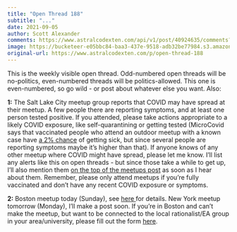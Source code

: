 ```yaml
---
title: "Open Thread 188"
subtitle: "..."
date: 2021-09-05
author: Scott Alexander
comments: https://www.astralcodexten.com/api/v1/post/40924635/comments?&all_comments=true
image: https://bucketeer-e05bbc84-baa3-437e-9518-adb32be77984.s3.amazonaws.com/public/images/c8e7148e-e859-4397-8ea8-02783e603592_496x341.png
original-url: https://www.astralcodexten.com/p/open-thread-188
---
```

This is the weekly visible open thread. Odd-numbered open threads will be no-politics, even-numbered threads will be politics-allowed. This one is even-numbered, so go wild - or post about whatever else you want. Also:

**1:** The Salt Lake City meetup group reports that COVID may have spread at their meetup. A few people there are reporting symptoms, and at least one person tested positive. If you attended, please take actions appropriate to a likely COVID exposure, like self-quarantining or getting tested (MicroCovid says that vaccinated people who attend an outdoor meetup with a known case have [a 2% chance](https://www.microcovid.org/?distance=normal&duration=120&interaction=oneTime&personCount=8&riskProfile=hasCovid&scenarioName=custom&setting=outdoor&subLocation=US_49035&theirMask=none&topLocation=US_49&voice=normal&yourMask=none&yourVaccineDoses=2&yourVaccineType=pfizer) of getting sick, but since several people are reporting symptoms maybe it’s higher than that). If anyone knows of any other meetup where COVID might have spread, please let me know. I’ll list any alerts like this on open threads - but since those take a while to get up, I’ll also mention them [on the top of the meetups post](https://astralcodexten.substack.com/p/meetups-everywhere-2021-times-and) as soon as I hear about them. Remember, please only attend meetups if you’re fully vaccinated and don’t have any recent COVID exposure or symptoms.

**2:** Boston meetup today (Sunday), see [here ](https://astralcodexten.substack.com/p/boston-meetup-this-sunday)for details. New York meetup tomorrow (Monday), I’ll make a post soon. If you’re in Boston and can’t make the meetup, but want to be connected to the local rationalist/EA group in your area/university, please fill out the form [here](https://docs.google.com/forms/d/e/1FAIpQLSe8JrrZM6oUTJw1wlV3QR91WiEaz1AIx93lT664-uePByO9uA/viewform).
